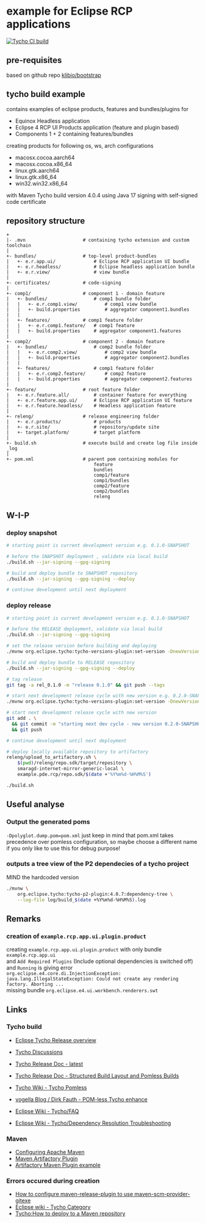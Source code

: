 # example for Eclipse RCP applications

[![Tycho CI build](https://github.com/klibio/example.pde.rcp/actions/workflows/build.yml/badge.svg)](https://github.com/klibio/example.pde.rcp/actions/workflows/build.yml)

## pre-requisites

based on github repo [klibio/bootstrap](https://github.com/klibio/bootstrap)

## tycho build example

contains examples of eclipse products, features and bundles/plugins for

* Equinox Headless application
* Eclipse 4 RCP UI Products application (feature and plugin based)
* Components 1 + 2 containing features/bundles

creating products for following os, ws, arch configurations

* macosx.cocoa.aarch64
* macosx.cocoa.x86_64
* linux.gtk.aarch64
* linux.gtk.x86_64
* win32.win32.x86_64

with Maven Tycho build version 4.0.4
using Java 17
signing with self-signed code certificate

## repository structure

```text
+
|- .mvn                     # containing tycho extension and custom toolchain
|
+- bundles/                 # top-level product-bundles
|   +- e.r.app.ui/              # Eclipse RCP application UI bundle 
|   +- e.r.headless/            # Eclipse headless application bundle 
|   +- e.r.view/                # view bundle
|
+- certificates/            # code-signing
|
+- comp1/                   # component 1 - domain feature
|   +- bundles/                 # comp1 bundle folder
|   |   +- e.r.comp1.view/          # comp1 view bundle
|   |   +- build.properties         # aggregator component1.bundles
|   |
|   +- features/            # comp1 feature folder
|   |   +- e.r.comp1.feature/   # comp1 feature
|   |   +- build.properties     # aggregator component1.features
|
+- comp2/                   # component 2 - domain feature
|   +- bundles/                 # comp2 bundle folder
|   |   +- e.r.comp2.view/          # comp2 view bundle
|   |   +- build.properties         # aggregator component2.bundles
|   |
|   +- features/                # comp1 feature folder
|   |   +- e.r.comp2.feature/       # comp2 feature
|   |   +- build.properties         # aggregator component2.features
|
+- feature/                 # root feature folder
|   +- e.r.feature.all/         # container feature for everything
|   +- e.r.feature.app.ui/      # Eclipse RCP application UI feature
|   +- e.r.feature.headless/    # Headless application feature
|
+- releng/                  # release engineering folder
|   +- e.r.products/            # products
|   +- e.r.site/                # repository/update site
|   +- target.platform/         # target platform
|
+- build.sh                 # execute build and create log file inside _log
|
+- pom.xml                  # parent pom containing modules for
                                feature
                                bundles
                                comp1/feature
                                comp1/bundles
                                comp2/feature
                                comp2/bundles
                                releng

```

## W-I-P



### deploy snapshot

```bash
# starting point is current development version e.g. 0.1.0-SNAPSHOT

# before the SNAPSHOT deployment , validate via local build
./build.sh --jar-signing --gpg-signing

# build and deploy bundle to SNAPSHOT repository
./build.sh --jar-signing --gpg-signing --deploy

# continue development until next deployment
```

### deploy release

```bash
# starting point is current development version e.g. 0.1.0-SNAPSHOT

# before the RELEASE deployment, validate via local build
./build.sh --jar-signing --gpg-signing

# set the release version before building and deploying
./mvnw org.eclipse.tycho:tycho-versions-plugin:set-version -DnewVersion=0.1.0

# build and deploy bundle to RELEASE repository
./build.sh --jar-signing --gpg-signing --deploy

# tag release
git tag -a rel_0.1.0 -m "release 0.1.0" && git push --tags

# start next development release cycle with new version e.g. 0.2.0-SNAPSHOT
./mvnw org.eclipse.tycho:tycho-versions-plugin:set-version -DnewVersion=0.2.0-SNAPSHOT

# start next development release cycle with new version 
git add . \
  && git commit -m "starting next dev cycle - new version 0.2.0-SNAPSHOT" \
  && git push

# continue development until next deployment
```

```bash
# deploy locally available repository to artifactory
releng/upload_to_artifactory.sh \
    $(pwd)/releng/repo.sdk/target/repository \
    smaragd-internet-mirror-generic-local \
    example.pde.rcp/repo.sdk/$(date +'%Y%m%d-%H%M%S')
```
```bash
./build.sh
```

## Useful analyse

### Output the generated poms

`-Dpolyglot.dump.pom=pom.xml` just keep in mind that pom.xml takes
precedence over pomless configuration, so maybe choose a different name
if you only like to use this for debug purpose!

### outputs a tree view of the P2 dependecies of a tycho project 

MIND the hardcoded version

```bash
./mvnw \
    org.eclipse.tycho:tycho-p2-plugin:4.0.7:dependency-tree \
    --log-file log/build_$(date +%Y%m%d-%H%M%S).log
```

## Remarks

### creation of `example.rcp.app.ui.plugin.product`

creating `example.rcp.app.ui.plugin.product` with only bundle `example.rcp.app.ui` \
and `Add Required Plugins` (Include optional dependencies is switched off) \
and `Running` is giving error \
`org.eclipse.e4.core.di.InjectionException: java.lang.IllegalStateException: Could not create any rendering factory. Aborting ...` \
missing bundle `org.eclipse.e4.ui.workbench.renderers.swt`

## Links

### Tycho build

* [Eclipse Tycho Release overview](https://projects.eclipse.org/projects/technology.tycho)
* [Tycho Discussions](https://github.com/eclipse-tycho/tycho/discussions)
* [Tycho Release Doc - latest](https://tycho.eclipseprojects.io/doc/master/StructuredBuild.html)
* [Tycho Release Doc - Structured Build Layout and Pomless Builds](https://tycho.eclipseprojects.io/doc/master/StructuredBuild.html)
* [Tycho Wiki - Tycho Pomless](https://github.com/eclipse-tycho/tycho/wiki/Tycho-Pomless)

* [vogella Blog / Dirk Fauth - POM-less Tycho enhance](https://www.vogella.com/blog/pom-less-tycho-enhanced/)
* [Eclipse Wiki - Tycho/FAQ](https://wiki.eclipse.org/Tycho/FAQ)
* [Eclipse Wiki - Tycho/Dependency Resolution Troubleshooting](https://wiki.eclipse.org/Tycho/Dependency_Resolution_Troubleshooting)

### Maven

* [Configuring Apache Maven](https://maven.apache.org/configure.html)
* [Maven Artifactory Plugin](https://github.com/jfrog/artifactory-maven-plugin)
* [Artifactory Maven Plugin example](https://github.com/jfrog/project-examples/tree/master/artifactory-maven-plugin-example)

### Errors occured during creation

* [How to configure maven-release-plugin to use maven-scm-provider-gitexe](https://stackoverflow.com/questions/50633906/how-to-configure-maven-release-plugin-to-use-maven-scm-provider-gitexe-shallow)
* [Eclipse wiki - Tycho Category](https://wiki.eclipse.org/Category:Tycho)
* [Tycho:How to deploy to a Maven repository](https://wiki.eclipse.org/Tycho:How_to_deploy_to_a_Maven_repository)
